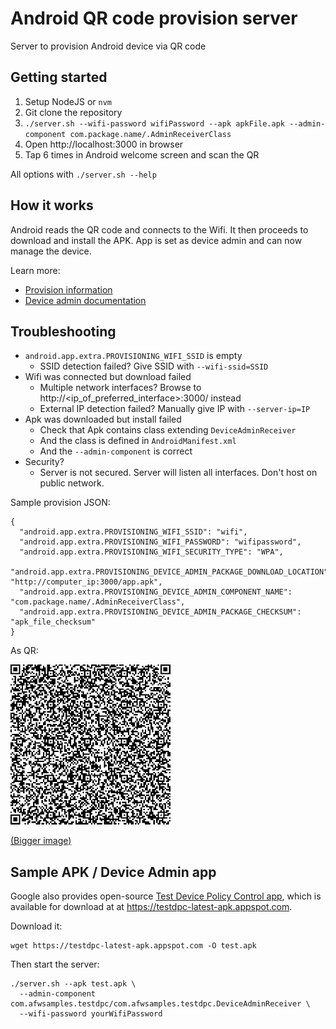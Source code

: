 
# Android QR code provision server

Server to provision Android device via QR code

## Getting started

1. Setup NodeJS or `nvm`
2. Git clone the repository
3. `./server.sh --wifi-password wifiPassword --apk apkFile.apk --admin-component com.package.name/.AdminReceiverClass` 
4. Open http://localhost:3000 in browser
5. Tap 6 times in Android welcome screen and scan the QR

All options with `./server.sh --help`

## How it works

Android reads the QR code and connects to the Wifi. It then proceeds to download and install the APK. App is set as device admin and can now manage the device.

Learn more:
 - [Provision information](https://developers.google.com/android/work/play/emm-api/prov-devices#qr_code_method)
 - [Device admin documentation](https://developer.android.com/guide/topics/admin/device-admin)

## Troubleshooting

 - `android.app.extra.PROVISIONING_WIFI_SSID` is empty
    - SSID detection failed? Give SSID with `--wifi-ssid=SSID`
 - Wifi was connected but download failed
    - Multiple network interfaces? Browse to http://<ip_of_preferred_interface>:3000/ instead
    - External IP detection failed? Manually give IP with `--server-ip=IP`
 - Apk was downloaded but install failed
    - Check that Apk contains class extending `DeviceAdminReceiver`
    - And the class is defined in `AndroidManifest.xml`
    - And the `--admin-component` is correct
 - Security?
    - Server is not secured. Server will listen all interfaces. Don't host on public network.

Sample provision JSON:
```
{
  "android.app.extra.PROVISIONING_WIFI_SSID": "wifi",
  "android.app.extra.PROVISIONING_WIFI_PASSWORD": "wifipassword",
  "android.app.extra.PROVISIONING_WIFI_SECURITY_TYPE": "WPA",
  "android.app.extra.PROVISIONING_DEVICE_ADMIN_PACKAGE_DOWNLOAD_LOCATION": "http://computer_ip:3000/app.apk",
  "android.app.extra.PROVISIONING_DEVICE_ADMIN_COMPONENT_NAME": "com.package.name/.AdminReceiverClass",
  "android.app.extra.PROVISIONING_DEVICE_ADMIN_PACKAGE_CHECKSUM": "apk_file_checksum"
}
```

As QR:

<img src="sample.png" alt="JSON in QR code" width=256 height=256>

 [(Bigger image)](sample.png)


## Sample APK / Device Admin app

Google also provides open-source [Test Device Policy Control app](https://github.com/googlesamples/android-testdpc), which is available for download at at https://testdpc-latest-apk.appspot.com.

Download it:
```
wget https://testdpc-latest-apk.appspot.com -O test.apk
```

Then start the server:
```
./server.sh --apk test.apk \
  --admin-component com.afwsamples.testdpc/com.afwsamples.testdpc.DeviceAdminReceiver \
  --wifi-password yourWifiPassword
```
